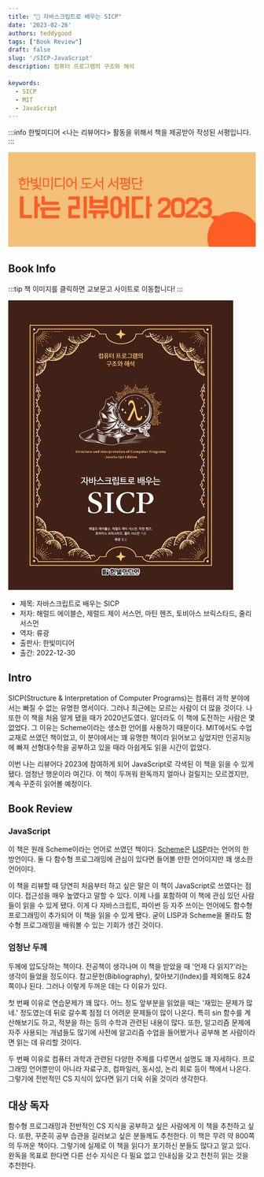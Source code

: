 ```yaml
---
title: "📖 자바스크립트로 배우는 SICP"
date: '2023-02-26'
authors: teddygood
tags: ["Book Review"]
draft: false
slug: '/SICP-JavaScript'
description: 컴퓨터 프로그램의 구조와 해석

keywords:
  - SICP
  - MIT
  - JavaScript
---
```


:::info
한빛미디어 <나는 리뷰어다> 활동을 위해서 책을 제공받아 작성된 서평입니다.
:::

![나는 리뷰어다 2023](../assets/I-am-reviewer-2023.jpg)

## Book Info

:::tip
책 이미지를 클릭하면 교보문고 사이트로 이동합니다!
:::

[![책](../assets/review/SICP-JavaScript.jpg)](https://product.kyobobook.co.kr/detail/S000200526321)

- 제목: 자바스크립트로 배우는 SICP
- 저자: 해럴드 에이블슨, 제럴드 제이 서스먼, 마틴 헨즈, 토비아스 브릭스타드, 줄리 서스먼
- 역자: 류광
- 출판사: 한빛미디어
- 출간: 2022-12-30

<!--truncate-->

## Intro

SICP(Structure & Interpretation of Computer Programs)는 컴퓨터 과학 분야에서는 빠질 수 없는 유명한 명서이다. 그러나 최근에는 모르는 사람이 더 많을 것이다. 나 또한 이 책을 처음 알게 됐을 때가 2020년도였다. 알더라도 이 책에 도전하는 사람은 몇 없었다. 그 이유는 Scheme이라는 생소한 언어를 사용하기 때문이다. MIT에서도 수업 교재로 쓰였던 책이었고, 이 분야에서는 꽤 유명한 책이라 읽어보고 싶었지만 인공지능에 빠져 선형대수학을 공부하고 있을 때라 아쉽게도 읽을 시간이 없었다.

이번 나는 리뷰어다 2023에 참여하게 되어 JavaScript로 각색된 이 책을 읽을 수 있게 됐다. 엄청난 행운이라 여긴다. 이 책이 두꺼워 완독까지 얼마나 걸릴지는 모르겠지만, 계속 꾸준히 읽어볼 예정이다. 

## Book Review

### JavaScript

이 책은 원래 Scheme이라는 언어로 쓰였던 책이다. [Scheme](https://ko.wikipedia.org/wiki/%EC%8A%A4%ED%82%B4_(%ED%94%84%EB%A1%9C%EA%B7%B8%EB%9E%98%EB%B0%8D_%EC%96%B8%EC%96%B4))은 [LISP](https://ko.wikipedia.org/wiki/%EB%A6%AC%EC%8A%A4%ED%94%84)라는 언어의 한 방언이다. 둘 다 함수형 프로그래밍에 관심이 있다면 들어볼 만한 언어이지만 꽤 생소한 언어이다.

이 책을 리뷰할 때 당연히 처음부터 하고 싶은 말은 이 책이 JavaScript로 쓰였다는 점이다. 접근성을 매우 높였다고 말할 수 있다. 이제 나를 포함하여 이 책에 관심 있던 사람들이 읽을 수 있게 됐다. 이게 다 자바스크립트, 파이썬 등 자주 쓰이는 언어에도 함수형 프로그래밍이 추가되어 이 책을 읽을 수 있게 됐다. 굳이 LISP과 Scheme을 몰라도 함수형 프로그래밍을 배워볼 수 있는 기회가 생긴 것이다. 

### 엄청난 두께

두께에 압도당하는 책이다. 전공책이 생각나며 이 책을 받았을 때 '언제 다 읽지?'라는 생각이 들었을 정도이다. 참고문헌(Bibliography), 찾아보기(Index)를 제외해도 824쪽이나 된다. 그러나 이렇게 두꺼운 데는 다 이유가 있다.

첫 번째 이유로 연습문제가 꽤 많다. 어느 정도 앞부분을 읽었을 때는 '재밌는 문제가 많네.' 정도였는데 뒤로 갈수록 점점 더 어려운 문제들이 많이 나온다. 특히 sin 함수를 계산해보기도 하고, 적분을 하는 등의 수학과 관련된 내용이 많다. 또한, 알고리즘 문제에 자주 사용되는 개념들도 많기에 사전에 알고리즘 수업을 들어봤거나 공부해 본 사람이라면 읽는 데 유리할 것이다.

두 번째 이유로 컴퓨터 과학과 관련된 다양한 주제를 다루면서 설명도 꽤 자세하다. 프로그래밍 언어뿐만이 아니라 자료구조, 컴파일러, 동시성, 논리 회로 등이 책에서 나온다. 그렇기에 전반적인 CS 지식이 있다면 읽기 더욱 쉬울 것이라 생각한다. 

## 대상 독자

함수형 프로그래밍과 전반적인 CS 지식을 공부하고 싶은 사람에게 이 책을 추천하고 싶다. 또한, 꾸준히 공부 습관을 길러보고 싶은 분들께도 추천한다. 이 책은 무려 약 800쪽의 두꺼운 책이다. 그렇기에 실제로 이 책을 읽다가 포기하신 분들도 많다고 알고 있다. 완독을 목표로 한다면 다른 선수 지식은 다 필요 없고 인내심을 갖고 천천히 읽는 것을 추천한다.